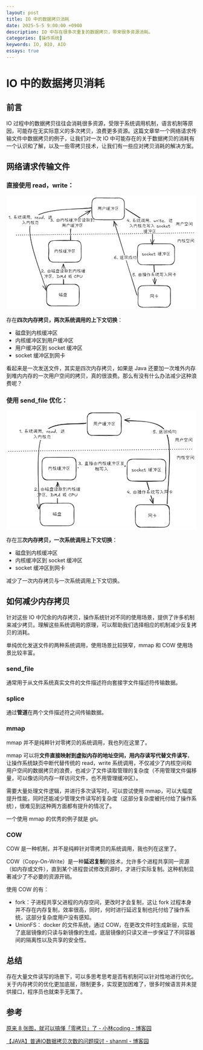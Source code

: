 ```yaml
---
layout: post
title: IO 中的数据拷贝消耗
date: 2025-5-5 9:00:00 +0900
description: IO 中存在很多次重复的数据拷贝，带来很多资源消耗。
categories: [操作系统]
keywords: IO, BIO, AIO
essays: true 
---
```


# IO 中的数据拷贝消耗

## 前言

IO 过程中的数据拷贝往往会消耗很多资源，受限于系统调用机制，语言机制等原因，可能存在无实际意义的多次拷贝，浪费更多资源。这篇文章举一个网络请求传输文件中数据拷贝的例子，让我们对一次 IO 中可能存在的关于数据拷贝的消耗有一个认识和了解，以及一些零拷贝技术，让我们有一些应对拷贝消耗的解决方案。

## 网络请求传输文件

### 直接使用 read，write：

![readfile](/images/IO/readfile_io.png)

存在**四次内存拷贝，两次系统调用的上下文切换**：

- 磁盘到内核缓冲区
- 内核缓冲区到用户缓冲区
- 用户缓冲区到 socket 缓冲区
- socket 缓冲区到网卡

看起来是一次发送文件，其实是四次内存拷贝，如果是 Java 还要加一次堆外内存到堆内内存的一次用户空间的拷贝，真的很浪费。那么有没有什么办法减少这种浪费呢？

### 使用 send_file 优化：

![send_file](/images/IO/send_file.png)

存在**三次内存拷贝，一次系统调用上下文切换**：

- 磁盘到内核缓冲区
- 内核缓冲区到 socket 缓冲区
- socket 缓冲区到网卡

减少了一次内存拷贝与一次系统调用上下文切换。

## 如何减少内存拷贝

针对这些 IO 中冗余的内存拷贝，操作系统针对不同的使用场景，提供了许多机制来减少拷贝。理解这些系统调用的原理，可以帮助我们选择相应的机制减少反复拷贝的消耗。

单纯优化发送文件的两种系统调用，使用场景比较狭窄，mmap 和 COW 使用场景比较丰富。

### send_file

通常用于从文件系统真实文件的文件描述符向套接字文件描述符传输数据。

### splice

通过**管道**在两个文件描述符之间传输数据。

### mmap

mmap 并不是纯粹针对零拷贝的系统调用，我也列在这里了。

mmap 可以将**文件直接映射到虚拟内存的地址空间，用内存读写代替文件读写**，让操作系统缺页中断代替传统的 read，write 系统调用，不仅减少了内核空间和用户空间的数据拷贝的浪费，也减少了文件读取管理的复杂度（不用管理文件偏移量，可以像访问内存一样访问文件，也不用管理缓冲区）。

需要大量处理文件逻辑，并进行多次读写时，可以尝试使用 mmap，可以大幅度提升性能，同时还能减少管理文件读写的复杂度（这部分复杂度被托付给了操作系统），很难见到这种两方面都有提升的情况了。

一个使用 mmap 的优秀的例子就是 git。

### COW

COW 是一种机制，并不是纯粹针对零拷贝的系统调用，我也列在这里了。

COW（Copy-On-Write）是一种**延迟复制**的技术，允许多个进程共享同一资源（如内存或文件），直到某个进程尝试修改资源时，才进行实际复制。这种机制显著减少了不必要的资源开销。

使用 COW 的有：

- fork：子进程共享父进程的内存空间，更改时才会复制，这让 fork 过程本身并不存在内存复制，效率很高，同时，何时进行延迟复制也托付给了操作系统，这部分复杂度用户没有感知。
- UnionFS： docker 的文件系统，通过 COW，在更改文件时生成新层，实现了底层镜像的只读与新镜像的生成，底层镜像的只读又进一步保证了不同容器间的隔离性以及共享的安全性。

## 总结

存在大量文件读写的场景下，可以多思考思考是否有机制可以针对性地进行优化。关于内存拷贝的优化更加底层，限制更多，实现更加困难了，很多时候语言并未提供接口，程序员也就束手无策了。

## 参考

[原来 8 张图，就可以搞懂「零拷贝」了 - 小林coding - 博客园](https://www.cnblogs.com/xiaolincoding/p/13719610.html)

[【JAVA】普通IO数据拷贝次数的问题探讨 - shanml - 博客园](https://www.cnblogs.com/shanml/p/16726953.html)
